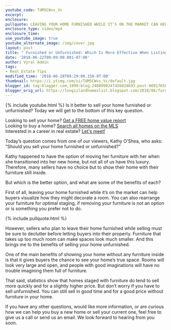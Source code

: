 ```yaml
---
youtube_code: TdM5CWvs_Vc
excerpt:
enclosure:
pullquote: LEAVING YOUR HOME FURNISHED WHILE IT’S ON THE MARKET CAN HELP BUYERS VISUALIZE HOW THEY MIGHT DECORATE A ROOM.
enclosure_type: video/mp4
enclosure_time:
use_youtube_image: true
youtube_alternate_image: /img/cover.jpg
layout: post
title: " Furnished or Unfurnished: Which Is More Effective When Listing?"
date: '2018-06-22T09:09:00.001-07:00'
author: Vyral Admin
tags:
- Real Estate Tips
modified_time: '2018-06-28T09:29:08.158-07:00'
thumbnail: https://i.ytimg.com/vi/TdM5CWvs_Vc/default.jpg
blogger_id: tag:blogger.com,1999:blog-2408090247456828693.post-8691765851459595407
blogger_orig_url: https://longislandhomeslist.blogspot.com/2018/06/furnished-or-unfurnished-which-is-more.html
---
```

{% include youtube.html %}
Is it better to sell your home furnished or unfurnished? Today we will get to the bottom of this key question.

<div class="post-cta">
Looking to sell your home? <a href="http://www.longislandhomeslist.com/cma/property-valuation/" target="_blank">Get a FREE home value report</a><br>
Looking to buy a home? <a href="http://www.longislandhomeslist.com/" target="_blank">Search all homes on the MLS</a><br>
Interested in a career in real estate? <a href="/meeting/">Let's meet!</a>
</div>

Today’s question comes from one of our viewers, Kathy O’Shea, who asks: “Should you sell your home furnished or unfurnished?”

Kathy happened to have the option of moving her furniture with her when she transitioned into her new home, but not all of us have this luxury. Therefore, many sellers have no choice but to show their home with their furniture still inside.

But which is the better option, and what are some of the benefits of each?

First of all, leaving your home furnished while it’s on the market can help buyers visualize how they might decorate a room. You can also rearrange your furniture for optimal staging, if removing your furniture is not an option or is something you prefer not to do.

{% include pullquote.html %}

However, sellers who plan to leave their home furnished while selling must be sure to declutter before letting buyers into their property. Furniture that takes up too much room can make spaces look much smaller. And this brings me to the benefits of selling your home unfurnished.

One of the main benefits of showing your home without any furniture inside is that it gives buyers the chance to see your home’s true space. Rooms will look very large and open, and people with good imaginations will have no trouble imagining them full of furniture.

That said, statistics show that homes staged with furniture do tend to sell more quickly and for a slightly higher price. But don’t worry if you have to sell unfurnished. You can still sell in good time and for a good price without furniture in your home.

If you have any other questions, would like more information, or are curious how we can help you buy a new home or sell your current one, feel free to give us a call or send us an email. We look forward to hearing from you soon.
